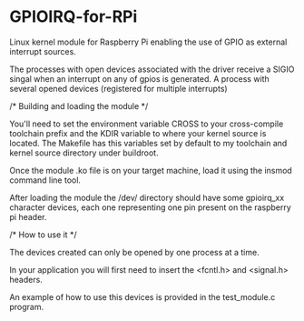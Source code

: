 # GPIOIRQ-for-RPi

Linux kernel module for Raspberry Pi enabling the use of GPIO as external interrupt sources.

The processes with open devices associated with the driver receive a SIGIO singal when an interrupt on any of gpios is generated. A process with several opened devices (registered for multiple interrupts)


/* Building and loading the module */

You'll need to set the environment variable CROSS to your cross-compile toolchain prefix and the KDIR variable to where your kernel source is located. The Makefile has this variables set by default to my toolchain and kernel source directory under buildroot.

Once the module .ko file is on your target machine, load it using the insmod command line tool.

After loading the module the /dev/ directory should have some gpioirq_xx character devices, 
each one representing one pin present on the raspberry pi header.


/* How to use it */

The devices created can only be opened by one process at a time.

In your application you will first need to insert the <fcntl.h> and <signal.h> headers.


An example of how to use this devices is provided in the test_module.c program.
